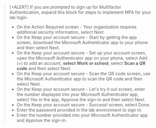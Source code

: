 >[+ALERT] If you are prompted to sign up for Multifactor Authentication, expand this block for steps to implement MFA for your lab login.
>
>- On the Action Required screen - Your organization requires additional security information, select Next.</li><li>On the Keep your account secure - Start by getting the app screen, download the Microsoft Authenticator app to your phone and then select Next.
>- On the Keep your account secure - Set up your account screen, open the Microsoft Authenticator app on your phone, select Add (+) to add an account, **select Work or school**, select **Scan a QR code** and then select Next.
>- On the Keep your account secure - Scan the QR code screen, use the Microsoft Authenticator app to scan the QR code and then select Next.
>- On the Keep your account secure - Let's try it out screen, enter the number displayed into your Microsoft Authenticator app, select Yes in the app, Approve the sign-in and then select Next.
>- On the Keep your account secure - Success! screen, select Done.
>- Enter the password provided in the lab environment to sign in.
>- Enter the number provided into your Microsoft Authenticator app and Approve the sign-in.

